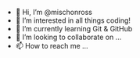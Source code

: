 - 👋 Hi, I’m @mischonross
- 👀 I’m interested in all things coding!
- 🌱 I’m currently learning Git & GitHub
- 💞️ I’m looking to collaborate on ...
- 📫 How to reach me ...

<!---
mischonross/mischonross is a ✨ special ✨ repository because its `README.md` (this file) appears on your GitHub profile.
You can click the Preview link to take a look at your changes.
--->
